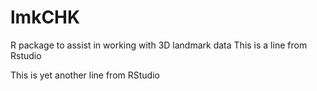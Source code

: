 # lmkCHK
R package to assist in working with 3D landmark data
This is a line from Rstudio

This is yet another line from RStudio